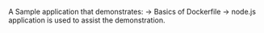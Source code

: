 A Sample application that demonstrates:
	-> Basics of Dockerfile
	-> node.js application is used to assist the demonstration.